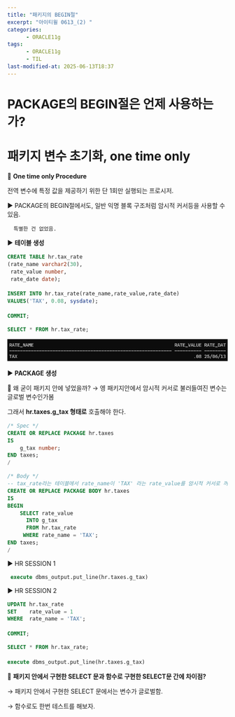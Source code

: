 ```yaml
---
title: "패키지의 BEGIN절"
excerpt: "아이티윌 0613_(2) "
categories:
      - ORACLE11g
tags:
      - ORACLE11g
      - TIL
last-modified-at: 2025-06-13T18:37
---
```


# PACKAGE의 BEGIN절은 언제 사용하는 가?

# 패키지 변수 초기화, one time only

📍 **One time only Procedure**

  전역 변수에 특정 값을 제공하기 위한 단 1회만 실행되는 프로시저.

▶️ PACKAGE의 BEGIN절에서도, 일반 익명 블록 구조처럼  암시적 커서등을 사용할 수 있음.

      특별한 건 없었음.

▶️ **테이블 생성**

```sql
CREATE TABLE hr.tax_rate
(rate_name varchar2(30),
 rate_value number,
 rate_date date);
 
INSERT INTO hr.tax_rate(rate_name,rate_value,rate_date)
VALUES('TAX', 0.08, sysdate);

COMMIT;
```

```sql
SELECT * FROM hr.tax_rate;
```

![image.png](/assets/20250613/1.png)

▶️ **PACKAGE 생성**

📍 왜 굳이 패키지 안에 넣었을까? → 엥 패키지안에서 암시적 커서로 불러들여진 변수는 글로벌 변수인가봄

그래서 **hr.taxes.g_tax 형태로** 호출해야 한다. 

```sql
/* Spec */
CREATE OR REPLACE PACKAGE hr.taxes
IS
    g_tax number;
END taxes;
/
```

```sql
/* Body */
-- tax_rate라는 테이블에서 rate_name이 'TAX' 라는 rate_value를 암시적 커서로 꺼내는 작업.
CREATE OR REPLACE PACKAGE BODY hr.taxes
IS
BEGIN
    SELECT rate_value
      INTO g_tax
      FROM hr.tax_rate
     WHERE rate_name = 'TAX'; 
END taxes;
/
```

▶️ HR SESSION 1

```sql
 execute dbms_output.put_line(hr.taxes.g_tax)
```

▶️ HR SESSION 2

```sql
UPDATE hr.tax_rate
SET    rate_value = 1
WHERE  rate_name = 'TAX';

COMMIT;
```

```sql
SELECT * FROM hr.tax_rate;

execute dbms_output.put_line(hr.taxes.g_tax)
```

📍 **패키지 안에서 구현한 SELECT 문과 함수로 구현한 SELECT문 간에 차이점?**

→ 패키지 안에서 구현한 SELECT 문에서는 변수가 글로벌함.

→ 함수로도 한번 테스트를 해보자.